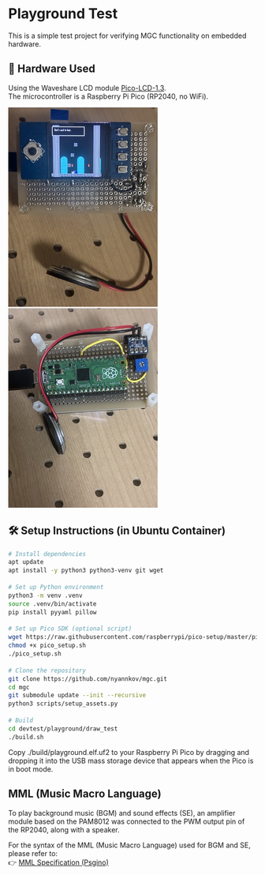 # Playground Test

This is a simple test project for verifying MGC functionality on embedded hardware.

## 🔌 Hardware Used

Using the Waveshare LCD module [Pico-LCD-1.3](https://www.waveshare.com/wiki/Pico-LCD-1.3).  
The microcontroller is a Raspberry Pi Pico (RP2040, no WiFi).

![](img/front.jpg)
![](img/back.jpg)


## 🛠️ Setup Instructions (in Ubuntu Container)

```bash
# Install dependencies
apt update
apt install -y python3 python3-venv git wget

# Set up Python environment
python3 -m venv .venv
source .venv/bin/activate
pip install pyyaml pillow

# Set up Pico SDK (optional script)
wget https://raw.githubusercontent.com/raspberrypi/pico-setup/master/pico_setup.sh
chmod +x pico_setup.sh
./pico_setup.sh

# Clone the repository
git clone https://github.com/nyannkov/mgc.git
cd mgc
git submodule update --init --recursive
python3 scripts/setup_assets.py

# Build
cd devtest/playground/draw_test
./build.sh
```
Copy ./build/playground.elf.uf2 to your Raspberry Pi Pico by dragging and dropping it into the USB mass storage device that appears when the Pico is in boot mode.

## MML (Music Macro Language)
To play background music (BGM) and sound effects (SE), an amplifier module based on the PAM8012 was connected to the PWM output pin of the RP2040, along with a speaker.

For the syntax of the MML (Music Macro Language) used for BGM and SE, please refer to:  
👉 [MML Specification (Psgino)](https://github.com/nyannkov/Psgino/blob/main/MML.md)
